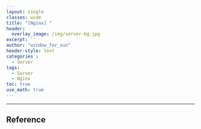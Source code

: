 ```yaml
--- 
layout: single
classes: wide
title: "[Nginx] "
header:
  overlay_image: /img/server-bg.jpg
excerpt: ''
author: "window_for_sun"
header-style: text
categories :
  - Server
tags:
  - Server
  - Nginx
toc: true
use_math: true
---  
```




---
## Reference
[]()  
	